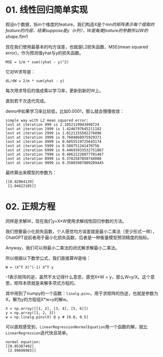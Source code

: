 # 01. 线性回归简单实现

假设n个数据，拆m个维度的feature，我们构造X是个m*n的矩阵表示每个提取的feature的内容，结果suppose是y（n列），W是每类feature的参数所以W的shape为m*1

现在我们使用最基本的均方误差，也就是L2损失函数，MSE(mean squared error)，作为预测值yhat与y的损失函数。

```
MSE = 1/m * sum((yhat - y)^2)
```

它对W求导是：

```
dL/dW = 2/m * sum(yhat - y)
```

每次用求导后的值成乘以学习率，更新到新的W上。

直到若干次迭代完成。

demo中如果学习率比较低，比如0.0001，那么就会慢慢收敛：

```
simple way with L2 mean squared error:
lost at iteration 999 is 2.1052119943998724
lost at iteration 1999 is 1.4246797645211182
lost at iteration 2999 is 1.0121155502276096
lost at iteration 3999 is 0.7604868975929371
lost at iteration 4999 is 0.6055519725643174
lost at iteration 5999 is 0.508751241470756
lost at iteration 6999 is 0.44693933532751867
lost at iteration 7999 is 0.40622228077701467
lost at iteration 8999 is 0.3782587050744088
lost at iteration 9999 is 0.35803987809289445
```
最终算出来模型的参数为：
```
[[0.92964139]
 [1.04622105]]
```

# 02. 正规方程

同样是求解W，现在我们y=X*W使用求解线性回归参数的方法。

我们想要最小化损失函数，个人感觉均方误差就是最小二乘法（至少形式一样），ChatGPT说前者用于最小化损失函数，后者是一种衡量模型预测精度的指标。

Anyway，我们可以用最小二乘法的闭式解求解最小二乘法。

所以根据以下数学公式，我们直接算W是啥：

```
W = (X^T X)^(-1) X^T y
```

-1表示矩阵的逆，虽然不太记得什么意思，感觉X*W = y，那么W=y/X。这个意思，矩阵本质就是来解多项式方程的。

其中用到了numpy的一个函数：`linalg.pinv`，用于求矩阵的伪逆，也就是参数为X，解为y的方程组X*w=y的解w。

```
X = np.array([[1, 2], [3, 4], [5, 6]])
y = np.array([1, 2, 3])
w = np.linalg.pinv(X) @ y # [0.0, 0.5]
```

可以直观感受到，`LinearRegressionNormalEquation`用一个函数的解，就比`LinearRegression`迭代快且简单。

```
normal equation:
[[0.05387492]
 [2.99690983]]
```

